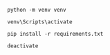 ```
python -m venv venv
```

```
venv\Scripts\activate
```

```
pip install -r requirements.txt
```

```
deactivate
```
